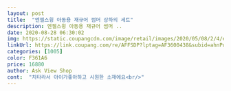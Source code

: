 ```yaml
---
layout: post 
title:  "엔젤스윙 아동용 재규어 썸머 상하의 세트" 
description: 엔젤스윙 아동용 재규어 썸머 ..
date: 2020-08-28 06:30:02 
img: https://static.coupangcdn.com/image/retail/images/2020/05/08/2/4/e14fd6e1-cf3d-4d71-b845-5d5316f87106.jpg 
linkUrl: https://link.coupang.com/re/AFFSDP?lptag=AF3600438&subid=ahnPublicAsk&pageKey=1583656247&itemId=2707089335&vendorItemId=70697372787&traceid=V0-113-3d7c1562ad5cec81 
categories: [1005] 
color: F361A6 
price: 16880 
author: Ask View Shop 
cont:  "치타라서 아이가좋아하고 시원한 소재에요<br/>" 
---
```

